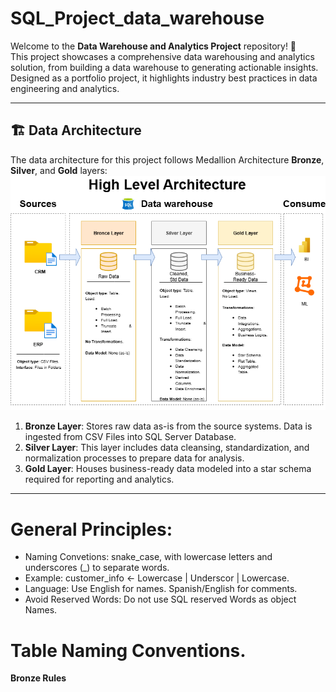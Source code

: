 # SQL_Project_data_warehouse

Welcome to the **Data Warehouse and Analytics Project** repository! 🚀  
This project showcases a comprehensive data warehousing and analytics solution, from building a data warehouse to generating actionable insights. Designed as a portfolio project, it highlights industry best practices in data engineering and analytics.

---

## 🏗️ Data Architecture

The data architecture for this project follows Medallion Architecture **Bronze**, **Silver**, and **Gold** layers:
![Data Architecture](Images/Design_Data_Architecture.png)

1. **Bronze Layer**: Stores raw data as-is from the source systems. Data is ingested from CSV Files into SQL Server Database.
2. **Silver Layer**: This layer includes data cleansing, standardization, and normalization processes to prepare data for analysis.
3. **Gold Layer**: Houses business-ready data modeled into a star schema required for reporting and analytics.

---

# General Principles:

- Naming Convetions: snake_case, with lowercase letters and underscores (_) to separate words. 
- Example: customer_info ← Lowercase | Underscor | Lowercase.
- Language: Use English for names. Spanish/English for comments.
- Avoid Reserved Words: Do not use SQL reserved Words as object Names.

# Table Naming Conventions.

**Bronze Rules** 

